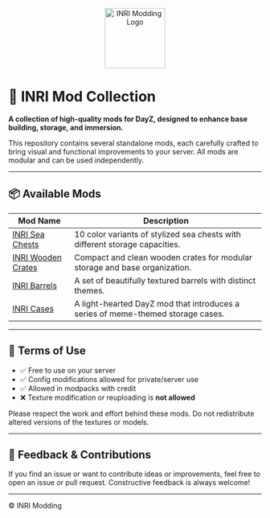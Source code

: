 <p align="center">
  <img src="https://github.com/user-attachments/assets/838d2f89-99fc-4443-93ec-08efdd922272" alt="INRI Modding Logo" height="120"/>
</p>

# 🧰 INRI Mod Collection

**A collection of high-quality mods for DayZ, designed to enhance base building, storage, and immersion.**

This repository contains several standalone mods, each carefully crafted to bring visual and functional improvements to your server. All mods are modular and can be used independently.

---

## 📦 Available Mods

| Mod Name                      | Description                                                        |
|------------------------------|--------------------------------------------------------------------|
| [INRI Sea Chests](./INRISeaChests)     | 10 color variants of stylized sea chests with different storage capacities. |
| [INRI Wooden Crates](./INRIWoodenCrates) | Compact and clean wooden crates for modular storage and base organization.  |
| [INRI Barrels](./INRIBarrels) | A set of beautifully textured barrels with distinct themes.  |
| [INRI Cases](./INRICases) | A light-hearted DayZ mod that introduces a series of meme-themed storage cases.  |

---

## 📝 Terms of Use

- ✅ Free to use on your server  
- ✅ Config modifications allowed for private/server use  
- ✅ Allowed in modpacks with credit  
- ❌ Texture modification or reuploading is **not allowed**

Please respect the work and effort behind these mods. Do not redistribute altered versions of the textures or models.

---

## 💬 Feedback & Contributions

If you find an issue or want to contribute ideas or improvements, feel free to open an issue or pull request. Constructive feedback is always welcome!

---

© INRI Modding